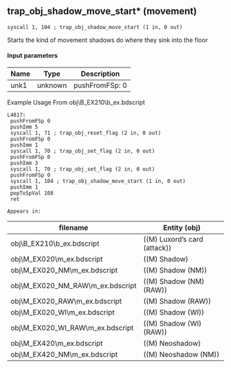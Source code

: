 ## trap_obj_shadow_move_start* (movement)

`syscall 1, 104 ; trap_obj_shadow_move_start (1 in, 0 out)`

Starts the kind of movement shadows do where they sink into the floor

#### Input parameters
| Name | Type | Description
|------|------|------------
| unk1   | unknown   | pushFromFSp: 0


Example Usage From obj\B_EX210\b_ex.bdscript
```plaintext
L4817:
 pushFromFSp 0
 pushImm 5
 syscall 1, 71 ; trap_obj_reset_flag (2 in, 0 out)
 pushFromFSp 0
 pushImm 1
 syscall 1, 70 ; trap_obj_set_flag (2 in, 0 out)
 pushFromFSp 0
 pushImm 3
 syscall 1, 70 ; trap_obj_set_flag (2 in, 0 out)
 pushFromFSp 0
 syscall 1, 104 ; trap_obj_shadow_move_start (1 in, 0 out)
 pushImm 1
 popToSpVal 108
 ret
```





	Appears in:
| filename | Entity (obj)
|----------|-------------
| obj\B_EX210\b_ex.bdscript       | ((M) Luxord’s card (attack))          
| obj\M_EX020\m_ex.bdscript       | ((M) Shadow)          
| obj\M_EX020_NM\m_ex.bdscript       | ((M) Shadow (NM))          
| obj\M_EX020_NM_RAW\m_ex.bdscript       | ((M) Shadow (NM) (RAW))          
| obj\M_EX020_RAW\m_ex.bdscript       | ((M) Shadow (RAW))          
| obj\M_EX020_WI\m_ex.bdscript       | ((M) Shadow (WI))          
| obj\M_EX020_WI_RAW\m_ex.bdscript       | ((M) Shadow (WI) (RAW))          
| obj\M_EX420\m_ex.bdscript       | ((M) Neoshadow)          
| obj\M_EX420_NM\m_ex.bdscript       | ((M) Neoshadow (NM))          



